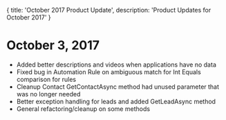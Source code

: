 {
	title: 'October 2017 Product Update',
	description: 'Product Updates for October 2017'
}
# October 3, 2017
* Added better descriptions and videos when applications have no data
* Fixed bug in Automation Rule on ambiguous match for Int Equals comparison for rules
* Cleanup Contact GetContactAsync method had unused parameter that was no longer needed
* Better exception handling for leads and added GetLeadAsync method
* General refactoring/cleanup on some methods